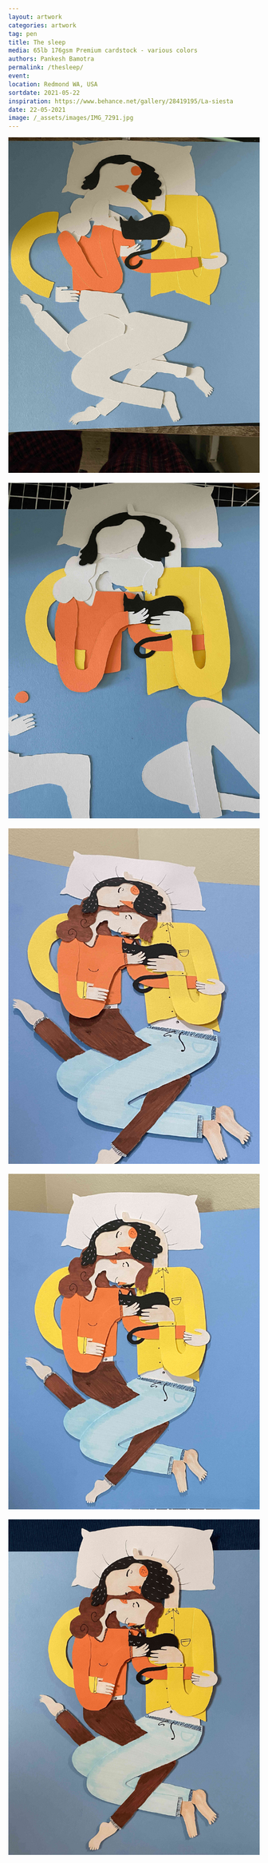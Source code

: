 ```yaml
---
layout: artwork
categories: artwork
tag: pen
title: The sleep
media: 65lb 176gsm Premium cardstock - various colors
authors: Pankesh Bamotra
permalink: /thesleep/
event: 
location: Redmond WA, USA
sortdate: 2021-05-22
inspiration: https://www.behance.net/gallery/28419195/La-siesta
date: 22-05-2021
image: /_assets/images/IMG_7291.jpg
---
```

![](/_assets/images/IMG_7286.jpg)
<br/>
<br/>
![](/_assets/images/IMG_7288.jpg)
<br/>
<br/>
![](/_assets/images/IMG_7289.jpg)
<br/>
<br/>
![](/_assets/images/IMG_7290.jpg)
<br/>
<br/>
![](/_assets/images/IMG_7291.jpg)